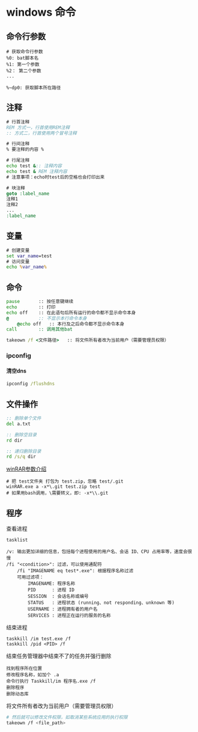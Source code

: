 
# windows 命令

## 命令行参数

```docs
# 获取命令行参数
%0: bat脚本名
%1: 第一个参数
%2： 第二个参数
...

%~dp0: 获取脚本所在路径
```

## 注释

```bat
# 行首注释
REM 方式一，行首使用REM注释
:: 方式二，行首使用两个冒号注释

# 行间注释
% 要注释的内容 %

# 行尾注释
echo test &:: 注释内容
echo test & REM 注释内容
# 注意事项：echo时test后的空格也会打印出来

# 块注释
goto :label_name
注释1
注释2
...
:label_name
```

## 变量

```bat
# 创建变量
set var_name=test
# 访问变量
echo %var_name%
```

## 命令

```bat
pause       :: 按任意键继续
echo        :: 打印
echo off    :: 在此语句后所有运行的命令都不显示命令本身
@           :: 不显示本行命令本身
    @echo off   :: 本行及之后命令都不显示命令本身
call        :: 调用其他bat

takeown /f <文件路径>   :: 将文件所有者改为当前用户（需要管理员权限）
```

### ipconfig

#### 清空dns

```bat
ipconfig /flushdns
```

## 文件操作

```bat
:: 删除单个文件
del a.txt

:: 删除空目录
rd dir

:: 递归删除目录
rd /s/q dir
```

[winRAR参数介绍](http://t.zoukankan.com/shijiehaiyang-p-15749073.html)

```text
# 把 test文件夹 打包为 test.zip，忽略 test/.git
winRAR.exe a -x*\.git test.zip test
# 如果用bash调用，\需要转义，即: -x*\\.git
```

## 程序

查看进程

```dos
tasklist

/v: 输出更加详细的信息，包括每个进程使用的用户名、会话 ID、CPU 占用率等，速度会很慢
/fi "<condition>": 过滤，可以使用通配符
    /fi "IMAGENAME eq test*.exe": 根据程序名称过滤
    可用过滤项：
        IMAGENAME: 程序名称
        PID      : 进程 ID
        SESSION  : 会话名称或编号
        STATUS   : 进程状态 (running、not responding、unknown 等)
        USERNAME : 进程拥有者的用户名
        SERVICES : 进程正在运行的服务的名称
```

结束进程

```dos
taskkill /im test.exe /f
taskkill /pid <PID> /f
```

结束任务管理器中结束不了的任务并强行删除

```dos
找到程序所在位置
修改程序名称，如加个 .a
命令行执行 Taskkill/im 程序名.exe /f
删除程序
删除动态库
```

将文件所有者改为当前用户（需要管理员权限）

```bash
# 然后就可以修改文件权限，如取消某些系统应用的执行权限
takeown /f <file_path>
```
